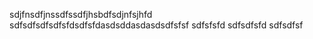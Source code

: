 sdjfnsdfjnssdfssdfjhsbdfsdjnfsjhfd
sdfsdfsdfsdfsfdsdfsfdasdsddasdasdsdfsfsf
sdfsfsfd
sdfsdfsfd
sdfsdfsf
